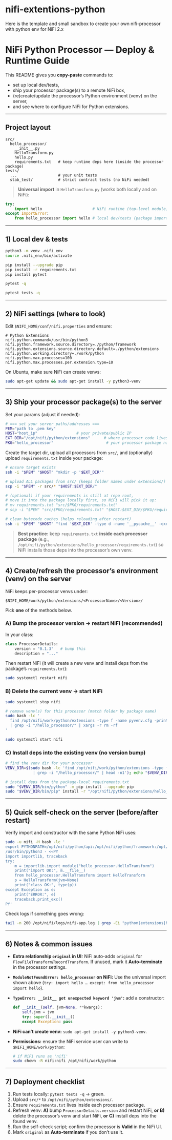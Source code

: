 # nifi-extentions-python

Here is the template and small sandbox to create your own nifi-processor with python env for NiFi 2.x

# NiFi Python Processor — Deploy & Runtime Guide

This README gives you **copy-paste** commands to:

* set up local dev/tests,
* ship your processor package(s) to a remote NiFi box,
* (re)create/update the processor’s Python environment (venv) on the server,
* and see where to configure NiFi for Python extensions.

---

## Project layout

```
src/
  hello_processor/
    __init__.py
    HelloTransform.py
    hello.py
    requirements.txt   # keep runtime deps here (inside the processor package)
tests/
  ...                  # your unit tests
  stab_test/           # strict contract tests (no NiFi needed)
```

> **Universal import** in `HelloTransform.py` (works both locally and on NiFi):

```python
try:
    import hello                      # NiFi runtime (top-level module)
except ImportError:
    from hello_processor import hello # local dev/tests (package import)
```

---

## 1) Local dev & tests

```bash
python3 -m venv .nifi_env
source .nifi_env/bin/activate

pip install --upgrade pip
pip install -r requirements.txt
pip install pytest

pytest -q

pytest tests -q
```

---

## 2) NiFi settings (where to look)

Edit `$NIFI_HOME/conf/nifi.properties` and ensure:

```properties
# Python Extensions
nifi.python.command=/usr/bin/python3
nifi.python.framework.source.directory=./python/framework
nifi.python.extensions.source.directory.default=./python/extensions
nifi.python.working.directory=./work/python
nifi.python.max.processes=100
nifi.python.max.processes.per.extension.type=10
```

On Ubuntu, make sure NiFi can create venvs:

```bash
sudo apt-get update && sudo apt-get install -y python3-venv
```

---

## 3) Ship your processor package(s) to the server

Set your params (adjust if needed):

```bash
# === set your server paths/addresses ===
PEM="path to .pem key"
HOST="host_ip"                 # your private/public IP
EXT_DIR="/opt/nifi/python/extensions"      # where processor code lives on the server
PKG="hello_processor"                       # your processor package name
```

Create the target dir, upload all processors from `src/`, and (optionally) upload `requirements.txt` inside your package:

```bash
# ensure target exists
ssh -i "$PEM" "$HOST" "mkdir -p '$EXT_DIR'"

# upload ALL packages from src/ (keeps folder names under extensions/)
scp -i "$PEM" -r src/* "$HOST:$EXT_DIR/"

# (optional) if your requirements is still at repo root,
# move it into the package locally first, so NiFi will pick it up:
# mv requirements.txt "src/$PKG/requirements.txt"
# scp -i "$PEM" "src/$PKG/requirements.txt" "$HOST:$EXT_DIR/$PKG/requirements.txt"

# clean bytecode caches (helps reloading after restart)
ssh -i "$PEM" "$HOST" "find '$EXT_DIR' -type d -name '__pycache__' -exec rm -rf {} +"
```

> **Best practice:** keep `requirements.txt` **inside each processor package**
> (e.g., `/opt/nifi/python/extensions/hello_processor/requirements.txt`) so NiFi installs those deps into the processor’s own venv.

---

## 4) Create/refresh the processor’s environment (venv) on the server

NiFi keeps per-processor venvs under:

```
$NIFI_HOME/work/python/extensions/<ProcessorName>/<Version>/
```

Pick **one** of the methods below.

### A) Bump the processor version → restart NiFi (recommended)

In your class:

```python
class ProcessorDetails:
    version = "0.1.3"   # bump this
    description = "..."
```

Then restart NiFi (it will create a new venv and install deps from the package’s `requirements.txt`):

```bash
sudo systemctl restart nifi
```

### B) Delete the current venv → start NiFi

```bash
sudo systemctl stop nifi

# remove venv(s) for this processor (match folder by package name)
sudo bash -lc '
  find /opt/nifi/work/python/extensions -type f -name pyvenv.cfg -printf "%h\n" \
  | grep -i "/hello_processor/" | xargs -r rm -rf
'

sudo systemctl start nifi
```

### C) Install deps into the existing venv (no version bump)

```bash
# find the venv dir for your processor
VENV_DIR=$(sudo bash -lc 'find /opt/nifi/work/python/extensions -type f -name pyvenv.cfg -printf "%h\n" \
            | grep -i "/hello_processor/" | head -n1'); echo "$VENV_DIR"

# install deps from the package-local requirements.txt
sudo "$VENV_DIR/bin/python" -m pip install --upgrade pip
sudo "$VENV_DIR/bin/pip" install -r "/opt/nifi/python/extensions/hello_processor/requirements.txt"
```

---

## 5) Quick self-check on the server (before/after restart)

Verify import and constructor with the same Python NiFi uses:

```bash
sudo -u nifi -H bash -lc '
export PYTHONPATH=/opt/nifi/python/api:/opt/nifi/python/framework:/opt/nifi/python/extensions
/usr/bin/python3 - <<PY
import importlib, traceback
try:
    m = importlib.import_module("hello_processor.HelloTransform")
    print("import OK:", m.__file__)
    from hello_processor.HelloTransform import HelloTransform
    p = HelloTransform(jvm=None)
    print("class OK:", type(p))
except Exception as e:
    print("ERROR:", e)
    traceback.print_exc()
PY'
```

Check logs if something goes wrong:

```bash
tail -n 200 /opt/nifi/logs/nifi-app.log | grep -Ei "python|extensions|hello_processor|traceback" -n
```

---

## 6) Notes & common issues

* **Extra relationship `original` in UI:** NiFi auto-adds `original` for `FlowFileTransform`/`RecordTransform`. If unused, mark it **Auto-terminate** in the processor settings.
* **`ModuleNotFoundError: hello_processor` on NiFi:** Use the universal import shown above (`try: import hello … except: from hello_processor import hello`).
* **`TypeError: __init__ got unexpected keyword 'jvm'`:** add a constructor:

  ```python
  def __init__(self, jvm=None, **kwargs):
      self.jvm = jvm
      try: super().__init__()
      except Exception: pass
  ```

* **NiFi can’t create venv:** `sudo apt-get install -y python3-venv`.
* **Permissions:** ensure the NiFi service user can write to `$NIFI_HOME/work/python`:

  ```bash
  # if NiFi runs as 'nifi'
  sudo chown -R nifi:nifi /opt/nifi/work/python
  ```

---

## 7) Deployment checklist

1. Run tests locally: `pytest tests -q` → green.
2. Upload `src/*` to `/opt/nifi/python/extensions/`.
3. Ensure `requirements.txt` lives inside each processor package.
4. Refresh venv: **A)** bump `ProcessorDetails.version` and restart NiFi, **or**
   **B)** delete the processor’s venv and start NiFi, **or**
   **C)** install deps into the found venv.
5. Run the self-check script; confirm the processor is **Valid** in the NiFi UI.
6. Mark `original` as **Auto-terminate** if you don’t use it.
